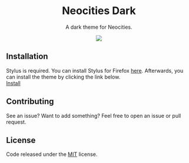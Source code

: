 <div align="center">

# Neocities Dark
A dark theme for Neocities.

<img src="https://files.catbox.moe/msot8v.png">

</div>

## Installation
Stylus is required. You can install Stylus for Firefox <a href="https://addons.mozilla.org/en-US/firefox/addon/styl-us/">here</a>. Afterwards, you can install the theme by clicking the link below.
<br>
<a href="https://userstyles.world/api/style/18934.user.css">Install</a>

## Contributing
See an issue? Want to add something? Feel free to open an issue or pull request.

## License
Code released under the [MIT](./LICENSE) license.
